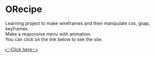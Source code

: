 # ORecipe

Learning project to make wireframes and then manipulate css, gsap, keyframes.  
Make a responsive menu with animation.    
You can click on the link below to see the site.  


[👉Click here👈](https://david-tran-dev.github.io/orecipe/)